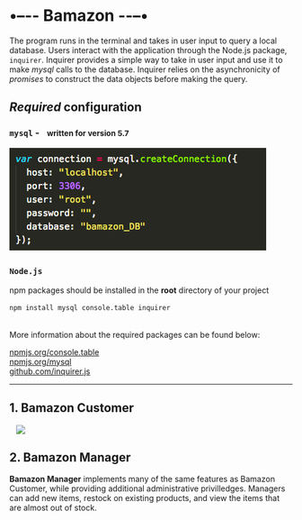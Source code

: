 # **•–-- Bamazon --–•**
 The program runs in the terminal and takes in user input to query a local database. Users interact with the application through the Node.js package, `inquirer`. Inquirer provides a simple way to take in user input and use it to make *_mysql_* calls to the database. Inquirer relies on the asynchronicity of *_promises_* to construct the data objects before making the query. 

## *Required* configuration 
 
 
  ### `mysql`  -<small style="margin-left:10px"> written for **version 5.7**</small>
    
  ![connect to local server](assets/connecting.png)

  ### `Node.js` 
  npm packages should be installed in the <strong>root</strong> directory of your project

   ```bash
   npm install mysql console.table inquirer
   ``` 

   <br>
More information about the required packages can be found below:

  [npmjs.org/console.table](https://www.npmjs.com/package/console.table)<br>
  [npmjs.org/mysql](https://www.npmjs.com/package/mysql)<br>
  [github.com/inquirer.js](https://github.com/SBoudrias/Inquirer.js)


-----

## 1. Bamazon Customer
<img src="https://i.imgur.com/FgvNRin.gif" width="480px" style="display:block;margin: 0 auto">


## 2. Bamazon Manager

**Bamazon Manager** implements many of the same features as Bamazon Customer, while providing additional administrative privilledges. Managers can add new items, restock on existing products, and view the items that are almost out of stock. 